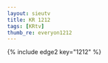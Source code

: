 ```yaml
--- 
layout: sieutv
title: KR 1212
tags: [KRtv]
thumb_re: everyon1212
---
```

{% include edge2 key="1212" %} 
